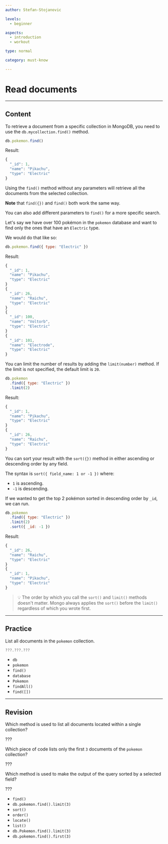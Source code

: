 ```yaml
---
author: Stefan-Stojanovic

levels:
  - beginner

aspects:
  - introduction
  - workout

type: normal

category: must-know

---
```


# Read documents

---
## Content

To retrieve a document from a specific collection in MongoDB, you need to use the `db.mycollection.find()` method.

```javascript
db.pokemon.find()
```

Result:

```javascript
{
  "_id": 1,
  "name": "Pikachu",
  "type": "Electric"
}
```

Using the `find()` method without any parameters will retrieve all the documents from the selected collection.

**Note** that `find({})` and `find()` both work the same way.

You can also add different parameters to `find()` for a more specific search.

Let's say we have over 100 pokémon in the `pokemon` database and want to find only the ones that have an `Electric` type.

We would do that like so:

```javascript
db.pokemon.find({ type: "Electric" })
```

Result:

```javascript
{
  "_id": 1,
  "name": "Pikachu",
  "type": "Electric"
}
{
  "_id": 26,
  "name": "Raichu",
  "type": "Electric"
}
{
  "_id": 100,
  "name": "Voltorb",
  "type": "Electric"
}
{
  "_id": 101,
  "name": "Electrode",
  "type": "Electric"
}
```

You can limit the number of results by adding the `limit(number)` method. If the limit is not specified, the default limit is `20`.

```javascript
db.pokemon
  .find({ type: "Electric" })
  .limit(2)
```

Result:

```javascript
{
  "_id": 1,
  "name": "Pikachu",
  "type": "Electric"
}
{
  "_id": 26,
  "name": "Raichu",
  "type": "Electric"
}
```

You can sort your result with the `sort({})` method in either ascending or descending order by any field.

The syntax is `sort({ field_name: 1 or -1 })` where:
- `1` is ascending.
- `-1` is descending.

If we wanted to get the top 2 pokémon sorted in descending order by `_id`, we can run.

```javascript
db.pokemon
  .find({ type: "Electric" })
  .limit(2)
  .sort({ _id: -1 })
```

Result:

```javascript
{
  "_id": 26,
  "name": "Raichu",
  "type": "Electric"
}
{
  "_id": 1,
  "name": "Pikachu",
  "type": "Electric"
}
```

> 💡 The order by which you call the `sort()` and `limit()` methods doesn't matter. Mongo always applies the `sort()` before the `limit()` regardless of which you wrote first.

---
## Practice

List all documents in the `pokemon` collection.

```javascript
???.???.???
```

* `db`
* `pokemon`
* `find()`
* `database`
* `Pokemon`
* `findAll()`
* `find([])`

---
## Revision

Which method is used to list all documents located within a single collection?

???

Which piece of code lists only the first `3` documents of the `pokemon` collection?

???

Which method is used to make the output of the query sorted by a selected field?

???

* `find()`
* `db.pokemon.find().limit(3)`
* `sort()`
* `order()`
* `locate()`
* `list()`
* `db.Pokemon.find().limit(3)`
* `db.pokemon.find().first(3)`
